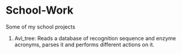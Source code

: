 # School-Work
Some of my school projects
1. Avl_tree: Reads a database of recognition sequence and enzyme acronyms, parses it and performs different actions on it.
